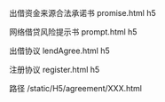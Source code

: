 ﻿出借资金来源合法承诺书      promise.html h5

网络借贷风险提示书          prompt.html h5

出借协议                    lendAgree.html h5

注册协议                    register.html h5


路径   /static/H5/agreement/XXX.html
